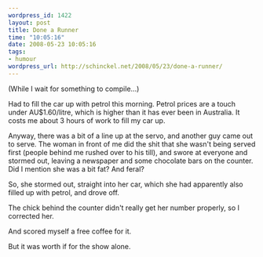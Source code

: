 ```yaml
--- 
wordpress_id: 1422
layout: post
title: Done a Runner
time: "10:05:16"
date: 2008-05-23 10:05:16
tags: 
- humour
wordpress_url: http://schinckel.net/2008/05/23/done-a-runner/
---
```

(While I wait for something to compile...)

Had to fill the car up with petrol this morning. Petrol prices are a touch under AU$1.60/litre, which is higher than it has ever been in Australia. It costs me about 3 hours of work to fill my car up.

Anyway, there was a bit of a line up at the servo, and another guy came out to serve. The woman in front of me did the shit that she wasn't being served first (people behind me rushed over to his till), and swore at everyone and stormed out, leaving a newspaper and some chocolate bars on the counter. Did I mention she was a bit fat? And feral?

So, she stormed out, straight into her car, which she had apparently also filled up with petrol, and drove off.

The chick behind the counter didn't really get her number properly, so I corrected her.

And scored myself a free coffee for it.

But it was worth if for the show alone.
